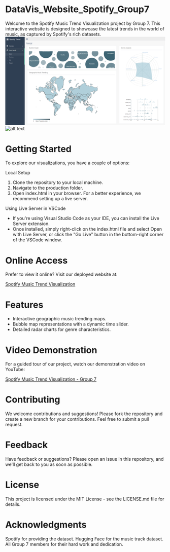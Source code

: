 # DataVis_Website_Spotify_Group7
Welcome to the Spotify Music Trend Visualization project by Group 7. This interactive website is designed to showcase the latest trends in the world of music, as captured by Spotify's rich datasets.
![alt text](https://github.com/Team-Vizzer/DataVis_Website_Spotify/blob/c2c4450fc8f08245f15f9f658169cc4b6f5642a6/production/images/website%20image.png?raw=true)
![alt text](https://github.com/Team-Vizzer/DataVis_Website_Spotify/blob/c2c4450fc8f08245f15f9f658169cc4b6f5642a6/production/images/website2%20image.png?raw=true)
# Getting Started
To explore our visualizations, you have a couple of options:

Local Setup
1. Clone the repository to your local machine.
2. Navigate to the production folder.
3. Open index.html in your browser. For a better experience, we recommend setting up a live server.

Using Live Server in VSCode
- If you're using Visual Studio Code as your IDE, you can install the Live Server extension.
- Once installed, simply right-click on the index.html file and select Open with Live Server, or click the "Go Live" button in the bottom-right corner of the VSCode window.

# Online Access
Prefer to view it online? Visit our deployed website at:

[Spotify Music Trend Visualization](data-vis-website-spotify-group7-git-master-graceqx.vercel.app/.)

# Features
- Interactive geographic music trending maps.
- Bubble map representations with a dynamic time slider.
- Detailed radar charts for genre characteristics.
  
# Video Demonstration
For a guided tour of our project, watch our demonstration video on YouTube:

[Spotify Music Trend Visualization - Group 7]( https://www.youtube.com/watch?v=7BOe2QI6T-I)

# Contributing
We welcome contributions and suggestions! Please fork the repository and create a new branch for your contributions. Feel free to submit a pull request.

# Feedback
Have feedback or suggestions? Please open an issue in this repository, and we'll get back to you as soon as possible.

# License
This project is licensed under the MIT License - see the LICENSE.md file for details.

# Acknowledgments
Spotify for providing the dataset.
Hugging Face for the music track dataset.
All Group 7 members for their hard work and dedication.
